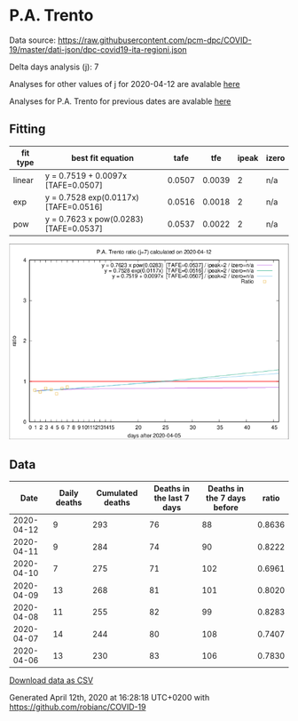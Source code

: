 # P.A. Trento

Data source: https://raw.githubusercontent.com/pcm-dpc/COVID-19/master/dati-json/dpc-covid19-ita-regioni.json

Delta days analysis (j): 7

Analyses for other values of j for 2020-04-12 are avalable [here](../README.md)

Analyses for P.A. Trento for previous dates are avalable [here](../../README.md)

## Fitting 
|fit type|best fit equation|tafe|tfe|ipeak|izero|
|-------|-----|--------|------|---|---|
|linear|y = 0.7519 + 0.0097x  [TAFE=0.0507]|0.0507|0.0039|2|n/a|
|exp|y = 0.7528 exp(0.0117x)  [TAFE=0.0516]|0.0516|0.0018|2|n/a|
|pow|y = 0.7623 x pow(0.0283)  [TAFE=0.0537]|0.0537|0.0022|2|n/a|

![Plot](COVID-19_p.a._trento_j7_2020-04-12.png)

## Data
|Date|Daily deaths|Cumulated deaths|Deaths in the last 7 days|Deaths in the 7 days before|ratio|
|----|----------|-----------|-------|--------------------|-----|
|2020-04-12|9|293|76|88|0.8636|
|2020-04-11|9|284|74|90|0.8222|
|2020-04-10|7|275|71|102|0.6961|
|2020-04-09|13|268|81|101|0.8020|
|2020-04-08|11|255|82|99|0.8283|
|2020-04-07|14|244|80|108|0.7407|
|2020-04-06|13|230|83|106|0.7830|

[Download data as CSV](COVID-19_p.a._trento_j7_2020-04-12.csv)

Generated April 12th, 2020 at 16:28:18 UTC+0200 with https://github.com/robianc/COVID-19
